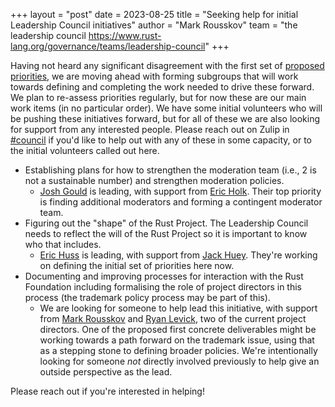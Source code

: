 +++
layout = "post"
date = 2023-08-25
title = "Seeking help for initial Leadership Council initiatives"
author = "Mark Rousskov"
team = "the leadership council <https://www.rust-lang.org/governance/teams/leadership-council>"
+++

Having not heard any significant disagreement with the first set of [proposed priorities],
we are moving ahead with forming subgroups that will work towards defining and
completing the work needed to drive these forward. We plan to re-assess
priorities regularly, but for now these are our main work items (in no
particular order). We have some initial volunteers who will be pushing these
initiatives forward, but for all of these we are also looking for support from
any interested people. Please reach out on Zulip in [#council][#council] if
you'd like to help out with any of these in some capacity, or to the initial
volunteers called out here.

* Establishing plans for how to strengthen the moderation team (i.e., 2 is not a sustainable number) and strengthen moderation policies.
    * [Josh Gould](https://github.com/technetos) is leading, with support from [Eric Holk](https://github.com/eholk). Their top priority is finding additional moderators and forming a contingent moderator team.
* Figuring out the "shape" of the Rust Project. The Leadership Council needs to reflect the will of the Rust Project so it is important to know who that includes.
    * [Eric Huss](https://github.com/ehuss) is leading, with support from [Jack Huey](https://github.com/jackh726). They're working on defining the initial set of priorities here now.
* Documenting and improving processes for interaction with the Rust Foundation including formalising the role of project directors in this process (the trademark policy process may be part of this).
    * We are looking for someone to help lead this initiative, with support from [Mark Rousskov](https://github.com/Mark-Simulacrum/) and [Ryan Levick](https://github.com/rylev), two of the current  project directors. One of the proposed first concrete deliverables might be working towards a path forward on the trademark issue, using that as a stepping stone to defining broader policies. We're intentionally looking for someone *not* directly involved previously to help give an outside perspective as the lead.

Please reach out if you're interested in helping!

[#council]: https://rust-lang.zulipchat.com/#narrow/stream/392734-council
[proposed priorities]: https://blog.rust-lang.org/inside-rust/2023/07/25/leadership-council-update.html
